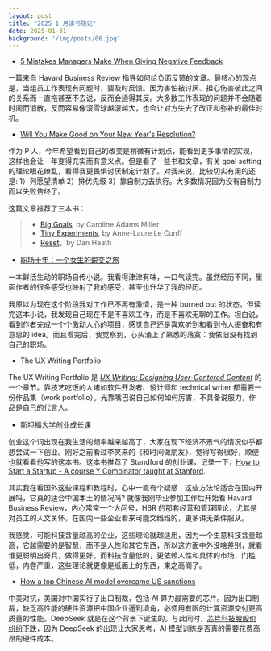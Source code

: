 ```yaml
---
layout: post
title: "2025 1 月读书随记"
date: 2025-01-31
background: '/img/posts/06.jpg'
---
```


- [5 Mistakes Managers Make When Giving Negative Feedback](https://hbr.org/2025/01/5-mistakes-managers-make-when-giving-negative-feedback?ab=HP-latest-text-5)

一篇来自 Havard Business Review 指导如何给负面反馈的文章。最核心的观点是，当组员工作表现有问题时，要及时反馈。因为害怕被讨厌、担心伤害彼此之间的关系而一直拖甚至不去说，反而会适得其反。大多数工作表现的问题并不会随着时间而消散，反而容易像滚雪球越滚越大，也会让对方失去了改正和弥补的最佳时机。

- [Will You Make Good on Your New Year's Resolution?](https://hbr.org/2025/01/will-you-make-good-on-your-new-years-resolution)

作为 P 人，今年希望看到自己的改变是稍微有计划点，能看到更多事情的实现，这样也会让一年变得充实而有意义点。但是看了一些书和文章，有关 goal setting 的理论眼花缭乱，看得我更畏惧讨厌制定计划了。对我来说，比较切实有用的还是: 1）列愿望清单 2）排优先级 3）靠自制力去执行。大多数情况因为没有自制力而以失败告终了。

这篇文章推荐了三本书：
>
> - [Big Goals](https://www.amazon.com/Big-Goals-Science-Achieving-Creating/dp/1394273312), by Caroline Adams Miller
> - [Tiny Experiments](https://www.amazon.com/Tiny-Experiments-Freely-Goal-Obsessed-World/dp/0593715136), by Anne-Laure Le Cunff 
> - [Reset](https://www.amazon.com/Reset-How-Change-Whats-Working/dp/1668062097)，by Dan Heath 

- [职场十年：一个女生的蜕变之旅](https://weread.qq.com/web/bookDetail/327325b0813ab9717g014fa0)

一本鲜活生动的职场自传小说。我看得津津有味，一口气读完。虽然经历不同，里面作者的很多感受也映射了我的感受，甚至也升华了我的经历。

我原以为现在这个阶段我对工作已不再有激情，是一种 burned out 的状态。但读完这本小说，我发现自己现在不是不喜欢工作，而是不喜欢无聊的工作。坦白说，看到作者完成一个个激动人心的项目，感觉自己还是喜欢听到和看到令人振奋和有意思的 idea。而且看完后，我觉察到，心头涌上了熟悉的落寞：我依旧没有找到自己的职场。

- The UX Writing Portfolio

The UX Writing Portfolio 是 [*UX Writing: Designing User-Centered Content*]((https://www.routledge.com/UX-Writing-Designing-User-Centered-Content/Tham-Howard-Verhulsdonck/p/book/9781032227405?srsltid=AfmBOoql-fijp_HJL-B7Lt7_HOjNM21gO9TKRmMkoL__FtY69mrnIPhD)) 的一个章节。靠技艺吃饭的人诸如软件开发者、设计师和 technical writer 都需要一份作品集（work portfolio）。光靠嘴巴说自己如何如何厉害，不具备说服力，作品是自己的代言人。

- [斯坦福大学创业成长课](https://yd.qq.com/web/bookDetail/f8532b30718c77bcf857af1)

创业这个词出现在我生活的频率越来越高了，大家在现下经济不景气的情况似乎都想尝试一下创业。刚好之前看过李笑来的《和时间做朋友》，觉得写得很好，顺便也就看看他写的这本书。这本书推荐了 Standford 的创业课，记录一下，[How to Start a Startup - A course Y Combinator taught at Stanford](https://www.ycombinator.com/library/carousel/How%20to%20Start%20a%20Startup%20-%20A%20course%20Y%20Combinator%20taught%20at%20Stanford).

其实我在看国外这些课程和教程时，心中一直有个疑惑：这些方法论适合在国内开展吗，它真的适合中国本土的情况吗? 就像我刚毕业参加工作后开始看 Havard Business Review，内心常常一个大问号，HBR 的那套经营和管理理论，尤其是对员工的人文关怀，在国内一些企业看来可能文绉绉的，更多讲无条件服从。

我感觉，可能科技含量越高的企业，这些理论就越适用，因为一个生意科技含量越高，它越需要的是智慧，而不是人性和其它东西，所以这方面中外没啥差别，就看谁更聪明出奇兵，做得更好。而科技含量低的，更依赖人性和具体的市场，门槛低，内卷严重，这些理论就更像是纸面上的东西，束之高阁了。


- [How a top Chinese AI model overcame US sanctions](https://www.technologyreview.com/2025/01/24/1110526/china-deepseek-top-ai-despite-sanctions/)

中美对抗，美国对中国实行了出口制裁，包括 AI 算力最需要的芯片。因为出口制裁，缺乏高性能的硬件资源把中国企业逼到墙角，必须用有限的计算资源交付更高质量的性能。DeepSeek 就是在这个背景下诞生的。与此同时，[芯片科技股股价纷纷下跌](https://www.ft.com/content/e670a4ea-05ad-4419-b72a-7727e8a6d471)，因为 DeepSeek 的出现让大家思考，AI 模型训练是否真的需要花费高昂的硬件成本。




